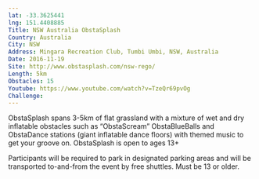 ```yaml
---
lat: -33.3625441
lng: 151.4408885
Title: NSW Australia ObstaSplash
Country: Australia
City: NSW
Address: Mingara Recreation Club, Tumbi Umbi, NSW, Australia
Date: 2016-11-19
Site: http://www.obstasplash.com/nsw-rego/
Length: 5km
Obstacles: 15
Youtube: https://www.youtube.com/watch?v=TzeQr69pvOg
Challenge:
---
```


ObstaSplash spans 3-5km of flat grassland with a mixture of wet and dry inflatable obstacles such as “ObstaScream” ObstaBlueBalls and ObstaDance stations (giant inflatable dance floors) with themed music to get your groove on. ObstaSplash is open to ages 13+

Participants will be required to park in designated parking areas and will be transported to-and-from the event by free shuttles.
Must be 13 or older.